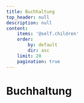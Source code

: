 ```yaml
---
title: Buchhaltung
top_header: null
description: null
content:
    items: '@self.children'
    order:
        by: default
        dir: asc
    limit: 20
    pagination: true
---
```


# Buchhaltung
